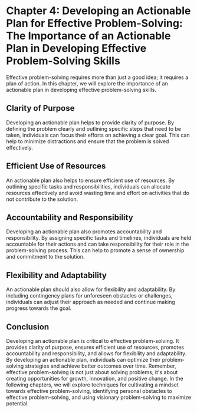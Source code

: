 Chapter 4: Developing an Actionable Plan for Effective Problem-Solving: The Importance of an Actionable Plan in Developing Effective Problem-Solving Skills
===========================================================================================================================================================

Effective problem-solving requires more than just a good idea; it requires a plan of action. In this chapter, we will explore the importance of an actionable plan in developing effective problem-solving skills.

Clarity of Purpose
------------------

Developing an actionable plan helps to provide clarity of purpose. By defining the problem clearly and outlining specific steps that need to be taken, individuals can focus their efforts on achieving a clear goal. This can help to minimize distractions and ensure that the problem is solved effectively.

Efficient Use of Resources
--------------------------

An actionable plan also helps to ensure efficient use of resources. By outlining specific tasks and responsibilities, individuals can allocate resources effectively and avoid wasting time and effort on activities that do not contribute to the solution.

Accountability and Responsibility
---------------------------------

Developing an actionable plan also promotes accountability and responsibility. By assigning specific tasks and timelines, individuals are held accountable for their actions and can take responsibility for their role in the problem-solving process. This can help to promote a sense of ownership and commitment to the solution.

Flexibility and Adaptability
----------------------------

An actionable plan should also allow for flexibility and adaptability. By including contingency plans for unforeseen obstacles or challenges, individuals can adjust their approach as needed and continue making progress towards the goal.

Conclusion
----------

Developing an actionable plan is critical to effective problem-solving. It provides clarity of purpose, ensures efficient use of resources, promotes accountability and responsibility, and allows for flexibility and adaptability. By developing an actionable plan, individuals can optimize their problem-solving strategies and achieve better outcomes over time. Remember, effective problem-solving is not just about solving problems; it's about creating opportunities for growth, innovation, and positive change. In the following chapters, we will explore techniques for cultivating a mindset towards effective problem-solving, identifying personal obstacles to effective problem-solving, and using visionary problem-solving to maximize potential.


